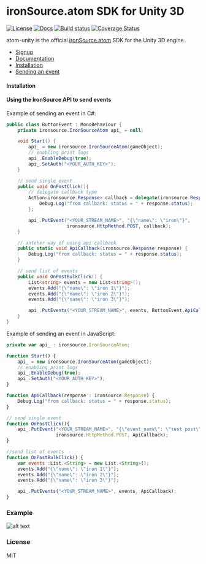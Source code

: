 # ironSource.atom SDK for Unity 3D

[![License][license-image]][license-url]
[![Docs][docs-image]][docs-url]
[![Build status][travis-image]][travis-url]
[![Coverage Status][coverage-image]][coverage-url]

atom-unity is the official [ironSource.atom](http://www.ironsrc.com/data-flow-management) SDK for the Unity 3D engine.

- [Signup](https://atom.ironsrc.com/#/signup)
- [Documentation](https://ironsource.github.io/atom-unity/)
- [Installation](#Installation)
- [Sending an event](#Using-the-IronSource-API-to-send-events)

#### Installation

#### Using the IronSource API to send events
Example of sending an event in C#:
```c#
public class ButtonEvent : MonoBehaviour {
    private ironsource.IronSourceAtom api_ = null;

    void Start() {
        api_ = new ironsource.IronSourceAtom(gameObject);  
        // enabling print logs
        api_.EnableDebug(true);   
        api_.SetAuth("<YOUR_AUTH_KEY>");
    }

    // send single event
    public void OnPostClick(){
    	// delegate callback type
        Action<ironsource.Response> callback = delegate(ironsource.Response response) {
            Debug.Log("from callback: status = " + response.status); 
        };

        api_.PutEvent("<YOUR_STREAM_NAME>", "{\"name\": \"iron\"}", 
                      ironsource.HttpMethod.POST, callback);
    }

    // antoher way of using api callback
    public static void ApiCallback(ironsource.Response response) {
    	Debug.Log("from callback: status = " + response.status); 
    }

    // send list of events
    public void OnPostBulkClick() {
        List<string> events = new List<string>(); 
        events.Add("{\"name\": \"iron 1\"}");
        events.Add("{\"name\": \"iron 2\"}");
        events.Add("{\"name\": \"iron 3\"}");

        api_.PutEvents("<YOUR_STREAM_NAME>", events, ButtonEvent.ApiCallback);
    }
}
```

Example of sending an event in JavaScript:
```js
private var api_ : ironsource.IronSourceAtom;

function Start() {
	api_ = new ironsource.IronSourceAtom(gameObject);  
    // enabling print logs
    api_.EnableDebug(true);        
    api_.SetAuth("<YOUR_AUTH_KEY>");
}

function ApiCallback(response : ironsource.Response) {
 	Debug.Log("from callback: status = " + response.status); 	
}

// send single event
function OnPostClick(){
    api_.PutEvent("<YOUR_STREAM_NAME>", "{\"event_name\": \"test post\"}", 
                  ironsource.HttpMethod.POST, ApiCallback);
}

//send list of events
function OnPostBulkClick() {
    var events :List.<String> = new List.<String>();
    events.Add("{\"name\": \"iron 1\"}");
    events.Add("{\"name\": \"iron 2\"}");
    events.Add("{\"name\": \"iron 3\"}");

    api_.PutEvents("<YOUR_STREAM_NAME>", events, ApiCallback);
}
```


### Example

![alt text][example]

### License
MIT

[license-image]: https://img.shields.io/badge/license-MIT-blue.svg?style=flat-square
[license-url]: LICENSE
[docs-image]: https://img.shields.io/badge/docs-latest-blue.svg
[docs-url]: https://ironsource.github.io/atom-unity/
[travis-image]: https://travis-ci.org/ironSource/atom-unity.svg?branch=feature%2FISA-226
[travis-url]: https://travis-ci.org/ironSource/atom-unity
[coverage-image]: https://coveralls.io/repos/github/ironSource/atom-unity/badge.svg?branch=feature%2FISA-226
[coverage-url]: https://coveralls.io/github/ironSource/atom-unity?branch=feature%2FISA-226
[example]: https://cloud.githubusercontent.com/assets/1713228/15683093/590c2386-2769-11e6-8429-14f41e937f27.png "example"
